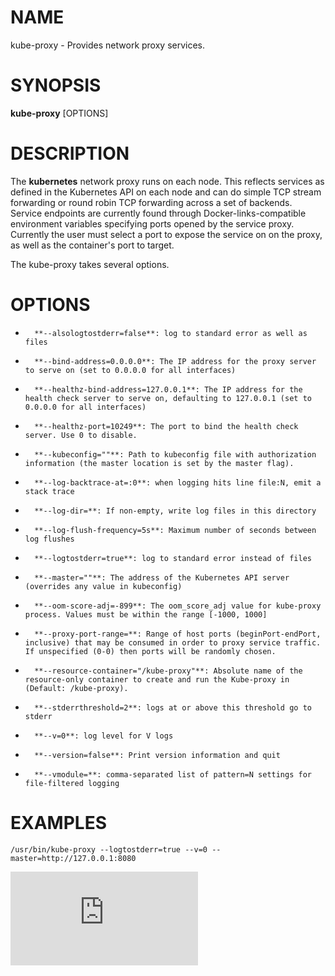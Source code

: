 # NAME
kube-proxy \- Provides network proxy services.

# SYNOPSIS
**kube-proxy** [OPTIONS]

# DESCRIPTION

The **kubernetes** network proxy runs on each node. This reflects services as defined in the Kubernetes API on each node and can do simple TCP stream forwarding or round robin TCP forwarding across a set of backends. Service endpoints are currently found through Docker-links-compatible environment variables specifying ports opened by the service proxy. Currently the user must select a port to expose the service on on the proxy, as well as the container's port to target.

The kube-proxy takes several options.

# OPTIONS
*       **--alsologtostderr=false**: log to standard error as well as files
*       **--bind-address=0.0.0.0**: The IP address for the proxy server to serve on (set to 0.0.0.0 for all interfaces)
*       **--healthz-bind-address=127.0.0.1**: The IP address for the health check server to serve on, defaulting to 127.0.0.1 (set to 0.0.0.0 for all interfaces)
*       **--healthz-port=10249**: The port to bind the health check server. Use 0 to disable.
*       **--kubeconfig=""**: Path to kubeconfig file with authorization information (the master location is set by the master flag).
*       **--log-backtrace-at=:0**: when logging hits line file:N, emit a stack trace
*       **--log-dir=**: If non-empty, write log files in this directory
*       **--log-flush-frequency=5s**: Maximum number of seconds between log flushes
*       **--logtostderr=true**: log to standard error instead of files
*       **--master=""**: The address of the Kubernetes API server (overrides any value in kubeconfig)
*       **--oom-score-adj=-899**: The oom_score_adj value for kube-proxy process. Values must be within the range [-1000, 1000]
*       **--proxy-port-range=**: Range of host ports (beginPort-endPort, inclusive) that may be consumed in order to proxy service traffic. If unspecified (0-0) then ports will be randomly chosen.
*       **--resource-container="/kube-proxy"**: Absolute name of the resource-only container to create and run the Kube-proxy in (Default: /kube-proxy).
*       **--stderrthreshold=2**: logs at or above this threshold go to stderr
*       **--v=0**: log level for V logs
*       **--version=false**: Print version information and quit
*       **--vmodule=**: comma-separated list of pattern=N settings for file-filtered logging

# EXAMPLES
```
/usr/bin/kube-proxy --logtostderr=true --v=0 --master=http://127.0.0.1:8080
```


[![Analytics](https://kubernetes-site.appspot.com/UA-36037335-10/GitHub/docs/man/kube-proxy.md?pixel)]()
